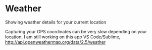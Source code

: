 # Weather
Showing weather details for your current location

Capturing your GPS coordinates can be very slow depending on your location, I am still working on this app 
VS Code/Sublime, http://api.openweathermap.org/data/2.5/weather
